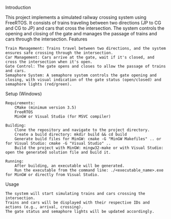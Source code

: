 Introduction

This project implements a simulated railway crossing system using FreeRTOS. It consists of trains traveling between two directions (JP to CG and CG to JP) and cars that cross the intersection. The system controls the opening and closing of the gate and manages the passage of trains and cars through the intersection.
Features

    Train Management: Trains travel between two directions, and the system ensures safe crossing through the intersection.
    Car Management: Cars arrive at the gate, wait if it's closed, and cross the intersection when it's open.
    Gate Control: The gate opens and closes to allow the passage of trains and cars.
    Semaphore System: A semaphore system controls the gate opening and closing, with visual indication of the gate status (open/closed) and semaphore lights (red/green).

Setup (Windows)

    Requirements:
        CMake (minimum version 3.5)
        FreeRTOS
        MinGW or Visual Studio (for MSVC compiler)

    Building:
        Clone the repository and navigate to the project directory.
        Create a build directory: mkdir build && cd build
        Generate build files for MinGW: cmake -G "MinGW Makefiles" .. or for Visual Studio: cmake -G "Visual Studio" ..
        Build the project with MinGW: mingw32-make or with Visual Studio: open the generated solution file and build it.

    Running:
        After building, an executable will be generated.
        Run the executable from the command line: ./<executable_name>.exe for MinGW or directly from Visual Studio.

Usage

    The system will start simulating trains and cars crossing the intersection.
    Trains and cars will be displayed with their respective IDs and actions (e.g., arrival, crossing).
    The gate status and semaphore lights will be updated accordingly.